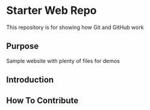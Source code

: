 # Starter Web Repo

This repository is for showing how Git and GitHub work

## Purpose

Sample website with plenty of files for demos


## Introduction


## How To Contribute
